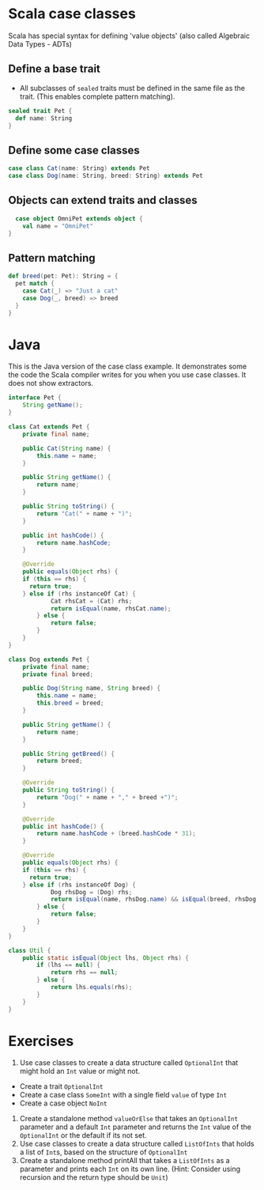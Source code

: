 # Scala case classes

Scala has special syntax for defining 'value objects' (also called Algebraic Data Types - ADTs)

## Define a base trait

* All subclasses of `sealed` traits must be defined in the same file as the trait. (This enables complete pattern matching).

```scala
sealed trait Pet {
  def name: String
}
```

## Define some case classes

```scala
case class Cat(name: String) extends Pet
case class Dog(name: String, breed: String) extends Pet
```

## Objects can extend traits and classes

```scala
  case object OmniPet extends object {
	val name = "OmniPet"
}
```

## Pattern matching

```scala
def breed(pet: Pet): String = {
  pet match {
    case Cat(_) => "Just a cat"
    case Dog(_, breed) => breed
  }
}
```

# Java


 This is the Java version of the case class example. It demonstrates some the code the Scala compiler writes for you when you use case classes. It does not show extractors.

```java
interface Pet {
	String getName();
}
```

```java
class Cat extends Pet {
	private final name;

	public Cat(String name) {
		this.name = name;
	}

	public String getName() {
		return name;
	}

	public String toString() {
		return "Cat(" + name + ")";
	}

	public int hashCode() {
		return name.hashCode;
	}

	@Override
	public equals(Object rhs) {
    if (this == rhs) {
      return true;
    } else if (rhs instanceOf Cat) {
			Cat rhsCat = (Cat) rhs;
			return isEqual(name, rhsCat.name);
		} else {
			return false;
		}
	}
}
```

```java
class Dog extends Pet {
	private final name;
	private final breed;

	public Dog(String name, String breed) {
		this.name = name;
		this.breed = breed;
	}

	public String getName() {
		return name;
	}

	public String getBreed() {
		return breed;
	}

	@Override
	public String toString() {
		return "Dog(" + name + "," + breed +")";
	}

	@Override
	public int hashCode() {
		return name.hashCode + (breed.hashCode * 31);
	}

	@Override
	public equals(Object rhs) {
    if (this == rhs) {
      return true;
    } else if (rhs instanceOf Dog) {
			Dog rhsDog = (Dog) rhs;
			return isEqual(name, rhsDog.name) && isEqual(breed, rhsDog.breed);
		} else {
			return false;
		}
	}
}
```

```java
class Util {
	public static isEqual(Object lhs, Object rhs) {
		if (lhs == null) {
			return rhs == null;
		} else {
			return lhs.equals(rhs);
		}
	}
}
```

# Exercises

1. Use case classes to create a data structure called `OptionalInt` that might hold an `Int` value or might not.
  * Create a trait `OptionalInt`
  * Create a case class `SomeInt` with a single field `value` of type `Int`
  * Create a case object `NoInt`
1. Create a standalone method `valueOrElse` that takes an `OptionalInt` parameter and a default `Int` parameter and returns the `Int` value of the `OptionalInt` or the default if its not set.
1. Use case classes to create a data structure called `ListOfInts` that holds a list of `Int`s, based on the structure of `OptionalInt`
1. Create a standalone method printAll that takes a `ListOfInts` as a parameter and prints each `Int` on its own line. (Hint: Consider using recursion and the return type should be `Unit`)
